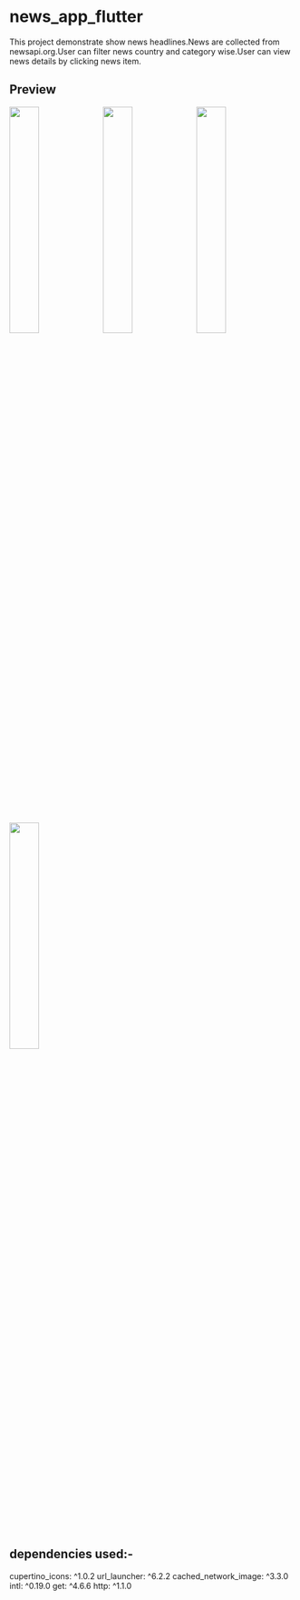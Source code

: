 # news_app_flutter

This project demonstrate show news headlines.News are collected from newsapi.org.User can filter news country and category wise.User can view news details by clicking news item.

## Preview
<p float="left">
  <img src="https://github.com/roydebasish/news_app_flutter/assets/61463380/249ee834-be08-41ab-acc3-2f0bfe046686" width="32%" />
  <img src="https://github.com/roydebasish/news_app_flutter/assets/61463380/8251c829-9c55-4756-b5e5-26ed77020f92" width="32%" /> 
  <img src="https://github.com/roydebasish/news_app_flutter/assets/61463380/ec669fbf-379f-42ed-add8-e82f9dfa8a2c" width="32%" />
</p>
<p float="left">
  <img src="https://github.com/roydebasish/news_app_flutter/assets/61463380/7f74e606-dd52-4be0-a9c1-c3919b504e38" width="32%" />
</p>


## dependencies used:-
  cupertino_icons: ^1.0.2
  url_launcher: ^6.2.2
  cached_network_image: ^3.3.0
  intl: ^0.19.0
  get: ^4.6.6
  http: ^1.1.0

